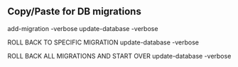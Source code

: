 ﻿## Copy/Paste for DB migrations
add-migration <Migration Name> -verbose
update-database -verbose

ROLL BACK TO SPECIFIC MIGRATION
update-database -verbose 

ROLL BACK ALL MIGRATIONS AND START OVER
update-database -verbose 
